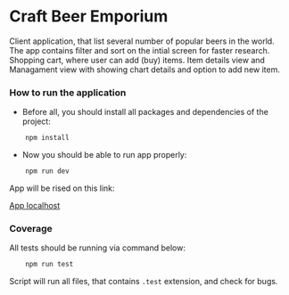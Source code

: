 # Craft Beer Emporium

Client application, that list several number of popular beers in the world.
The app contains filter and sort on the intial screen for faster research.
Shopping cart, where user can add (buy) items.
Item details view and Managament view with showing chart details and option to add new item.

### How to run the application

-   Before all, you should install all packages and dependencies of the project:

```bash
    npm install
```

-   Now you should be able to run app properly:

```bash
    npm run dev
```

App will be rised on this link:

[App localhost](http://localhost:5173)

### Coverage

All tests should be running via command below:

```bash
    npm run test
```

Script will run all files, that contains `.test` extension, and check for bugs.
